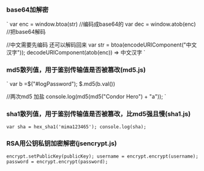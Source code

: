 ### base64加解密
`
var enc = window.btoa(str) //编码成base64的
var dec = window.atob(enc) //把base64解码

//中文需要先编码 还可以解码回来
var str = btoa(encodeURIComponent("中文汉字"));
decodeURIComponent(atob(enc)) =>  中文汉字
`


### md5散列值，用于鉴别传输值是否被篡改(md5.js)
`
var b =$("#logPassword");
$.md5(b.val())

//两次md5 加盐
console.log(md5(md5("Condor Hero") + "a"));
`

### sha1散列值，用于鉴别传输值是否被篡改，比md5强且慢(sha1.js)
`
var sha = hex_sha1('mima123465');
console.log(sha);
`

### RSA用公钥私钥加密解密(jsencrypt.js)
`
encrypt.setPublicKey(publicKey);
username = encrypt.encrypt(username);
password = encrypt.encrypt(password);
`
